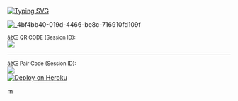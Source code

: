 <a href="https://git.io/typing-svg"><img src="https://readme-typing-svg.demolab.com?font=Black+Ops+One&size=100&pause=1000&color=FFD700&center=true&width=1009&height=200&lines=PRINCE-XMD" alt="Typing SVG" /></a>
  </div>

  ![_4bf4bb40-019d-4466-be8c-716910fd109f](https://github.com/user-attachments/assets/655345d0-9a8f-4d35-97c3-6e06504d98f1)



<sub>âžŒ QR CODE (Session ID):</sub>  
[![](https://img.shields.io/badge/-Generate%10000Session-CC00FF?style=for-the-badge&logo=codepen)](https://session-bmb-code.onrender.com/pair)

---

<sub>âžŒ Pair Code (Session ID):</sub>  
[![](https://img.shields.io/badge/-Generate%20Session-CC00FF?style=for-the-badge&logo=codepen)](https://session-bmb-code.onrender.com/)
<br>
   <a href='https://dashboard.heroku.com/new?template=https://github.com/PRINCETECH19/PRINCE-XMD' target="_blank">
      <img alt='Deploy on Heroku' src='https://img.shields.io/badge/-DEPLOY-purple?style=for-the-badge&logo=heroku&logoColor=white'/>
   </a>

m
